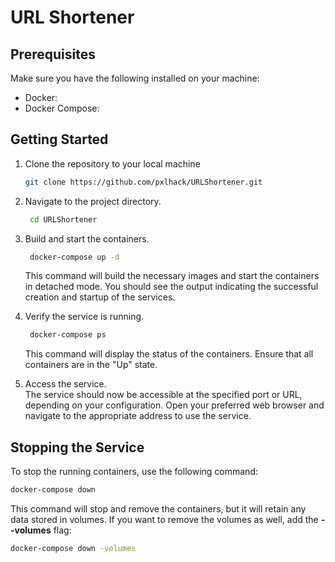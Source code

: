 # URL Shortener

## Prerequisites

Make sure you have the following installed on your machine:

- Docker:
- Docker Compose:

## Getting Started

1. Clone the repository to your local machine
    ```bash
    git clone https://github.com/pxlhack/URLShortener.git
    ```
2. Navigate to the project directory.
   ```bash
    cd URLShortener
    ```
3. Build and start the containers.
   ```bash
    docker-compose up -d
    ```
   This command will build the necessary images and start the containers in detached mode. You should see the output
   indicating the successful creation and startup of the services.
4. Verify the service is running.
   ```bash
    docker-compose ps
    ```
   This command will display the status of the containers. Ensure that all containers are in the "Up" state.

5. Access the service. <br>
   The service should now be accessible at the specified port or URL, depending on your configuration. Open your
   preferred web browser and navigate to the appropriate address to use the service.

## Stopping the Service

To stop the running containers, use the following command:

   ```bash
  docker-compose down
   ```

This command will stop and remove the containers, but it will retain any data stored in volumes. If you want to remove
the volumes as well, add the **--volumes** flag:

   ```bash
  docker-compose down -volumes

   ```
